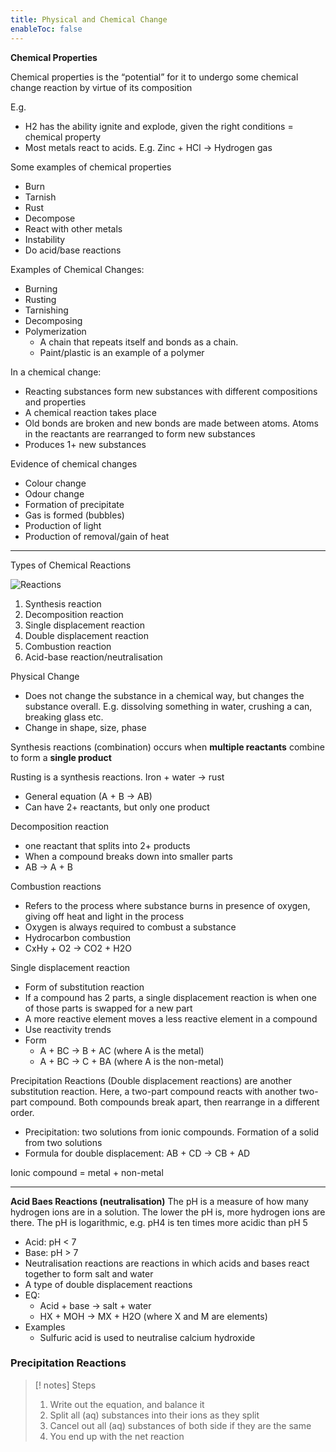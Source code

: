 ```yaml
---
title: Physical and Chemical Change
enableToc: false
---
```


**************************************Chemical Properties**************************************

Chemical properties is the “potential” for it to undergo some chemical change reaction by virtue of its composition

E.g.

- H2 has the ability ignite and explode, given the right conditions = chemical property
- Most metals react to acids. E.g. Zinc + HCl → Hydrogen gas

Some examples of chemical properties

- Burn
- Tarnish
- Rust
- Decompose
- React with other metals
- Instability
- Do acid/base reactions

Examples of Chemical Changes:

- Burning
- Rusting
- Tarnishing
- Decomposing
- Polymerization
    - A chain that repeats itself and bonds as a chain.
    - Paint/plastic is an example of a polymer

In a chemical change:

- Reacting substances form new substances with different compositions and properties
- A chemical reaction takes place
- Old bonds are broken and new bonds are made between atoms. Atoms in the reactants are rearranged to form new substances
- Produces 1+ new substances

Evidence of chemical changes

- Colour change
- Odour change
- Formation of precipitate
- Gas is formed (bubbles)
- Production of light
- Production of removal/gain of heat

---

Types of Chemical Reactions

![Reactions](https://www.google.com/url?sa=i&url=https%3A%2F%2Fbyjus.com%2Fchemistry%2Ftypes-of-chemical-reactions%2F&psig=AOvVaw1y3Fbv0hKELOtSmriKn_HQ&ust=1689909863944000&source=images&cd=vfe&opi=89978449&ved=0CBAQjRxqFwoTCPDH3fuqnIADFQAAAAAdAAAAABAE)

1. Synthesis reaction
2. Decomposition reaction
3. Single displacement reaction
4. Double displacement reaction
5. Combustion reaction
6. Acid-base reaction/neutralisation

Physical Change

- Does not change the substance in a chemical way, but changes the substance overall. E.g. dissolving something in water, crushing a can, breaking glass etc.
- Change in shape, size, phase

Synthesis reactions (combination) occurs when ************************************multiple reactants************************************ combine to form a ****************************single product****************************

Rusting is a synthesis reactions. Iron + water → rust

- General equation (A + B → AB)
- Can have 2+ reactants, but only one product

Decomposition reaction

- one reactant that splits into 2+ products
- When a compound breaks down into smaller parts
- AB → A + B

Combustion reactions

- Refers to the process where substance burns in presence of oxygen, giving off heat and light in the process
- Oxygen is always required to combust a substance
- Hydrocarbon combustion
- CxHy + O2 → CO2 + H2O

Single displacement reaction

- Form of substitution reaction
- If a compound has 2 parts, a single displacement reaction is when one of those parts is swapped for a new part
- A more reactive element moves a less reactive element in a compound
- Use reactivity trends
- Form
    - A + BC → B + AC (where A is the metal)
    - A + BC → C + BA (where A is the non-metal)

Precipitation Reactions (Double displacement reactions) are another substitution reaction. Here, a two-part compound reacts with another two-part compound. Both compounds break apart, then rearrange in a different order.

- Precipitation: two solutions from ionic compounds. Formation of a solid from two solutions
- Formula for double displacement: AB + CD → CB + AD

Ionic compound = metal + non-metal

---

****************************Acid Baes Reactions (neutralisation)**************************** The pH is a measure of how many hydrogen ions are in a solution. The lower the pH is, more hydrogen ions are there. The pH is logarithmic, e.g. pH4 is ten times more acidic than pH 5

- Acid: pH < 7
- Base: pH > 7
- Neutralisation reactions are reactions in which acids and bases react together to form salt and water
- A type of double displacement reactions
- EQ:
    - Acid + base → salt + water
    - HX + MOH → MX + H2O (where X and M are elements)
- Examples
    - Sulfuric acid is used to neutralise calcium hydroxide

### Precipitation Reactions

>[! notes] Steps
>
>1. Write out the equation, and balance it
>2. Split all (aq) substances into their ions as they split
>3. Cancel out all (aq) substances of both side if they are the same
>4. You end up with the net reaction

